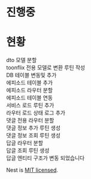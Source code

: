 # 진행중


# 현황

dto 모델 분할  
toonflix 전용 모델로 변환 루틴 작성  
DB 테이블 변동및 추가  
에피소드 테이블 추가  
에피소드 라우터 분할  
에피소드 테이블 연동  
서비스 로드 루틴 추가  
라우터 로드 상태 로그 추가  
댓글 전용 라우터 분할  
댓글 정보 추가 루틴 생성  
댓글 정보 조회 루틴 생성  
답글 라우터 분할  
답글 조회 루틴 생성  
답글 엔티티 구조가 변동 되었습니다  

Nest is [MIT licensed](LICENSE).